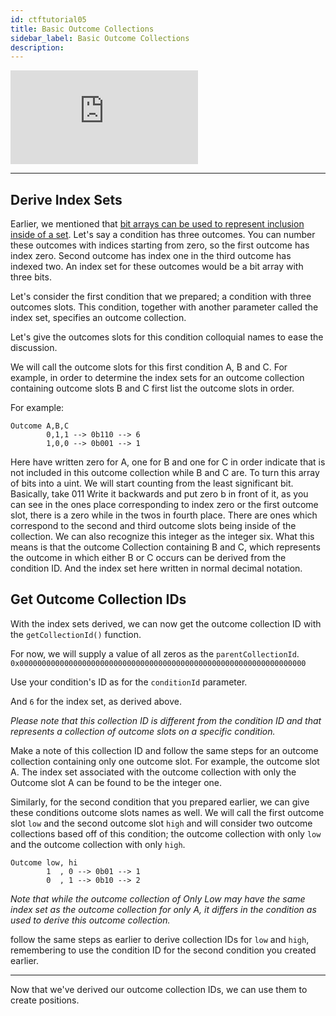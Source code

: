 ```yaml
---
id: ctftutorial05
title: Basic Outcome Collections
sidebar_label: Basic Outcome Collections
description:
---
```

<div class="resp-container">
    <iframe class="resp-iframe" src="https://www.youtube-nocookie.com/embed/uZNWq07Y4Ag?start=1037" frameborder="0" allow="accelerometer; autoplay; encrypted-media; gyroscope; picture-in-picture" allowfullscreen></iframe>
</div>

---

## Derive Index Sets

Earlier, we mentioned that [bit arrays can be used to represent inclusion inside of a set](ctftutorial04.md). Let's say a condition has three outcomes. You can number these outcomes with indices starting from zero, so the first outcome has index zero. Second outcome has index one in the third outcome has indexed two. An index set for these outcomes would be a bit array with three bits.

Let's consider the first condition that we prepared; a condition with three outcomes slots.
This condition, together with another parameter called the index set, specifies an outcome collection.

Let's give the outcomes slots for this condition colloquial names to ease the discussion.

We will call the outcome slots for this first condition A, B and C. For example, in order to determine the index sets for an outcome collection containing outcome slots B and C first list the outcome slots in order.

For example:
```
Outcome A,B,C
        0,1,1 --> 0b110 --> 6
        1,0,0 --> 0b001 --> 1
```

Here have written zero for A, one for B and one for C in order indicate that is not included in this outcome collection while B and C are. To turn this array of bits into a uint. We will start counting from the least significant bit. Basically, take 011 Write it backwards and put zero b in front of it, as you can see in the ones place corresponding to index zero or the first outcome slot, there is a zero while in the twos in fourth place. There are ones which correspond to the second and third outcome slots being inside of the collection. We can also recognize this integer as the integer six. What this means is that the outcome Collection containing B and C, which represents the outcome in which either B or C occurs can be derived from the condition ID. And the index set here written in normal decimal notation.

## Get Outcome Collection IDs

With the index sets derived, we can now get the outcome collection ID with the `getCollectionId()` function.

For now, we will supply a value of all zeros as the `parentCollectionId`.
`0x0000000000000000000000000000000000000000000000000000000000000000`

Use your condition's ID as for the `conditionId` parameter.

And `6` for the index set, as derived above.


*Please note that this collection ID is different from the condition ID and that represents a collection of outcome slots on a specific condition.*

Make a note of this collection ID and follow the same steps for an outcome collection containing only one outcome slot. For example, the outcome slot A. The index set associated with the outcome collection with only the Outcome slot A can be found to be the integer one.


Similarly, for the second condition that you prepared earlier, we can give these conditions outcome slots names as well. We will call the first outcome slot `low` and the second outcome slot `high` and will consider two outcome collections based off of this condition; the outcome collection with only `low` and the outcome collection with only `high`.

```
Outcome low, hi
        1  , 0 --> 0b01 --> 1
        0  , 1 --> 0b10 --> 2
```

*Note that while the outcome collection of Only Low may have the same index set as the outcome collection for only A, it differs in the condition as used to derive this outcome collection.*

follow the same steps as earlier to derive collection IDs for `low` and `high`, remembering to use the condition ID for the second condition you created earlier.

---

Now that we've derived our outcome collection IDs, we can use them to create positions.
